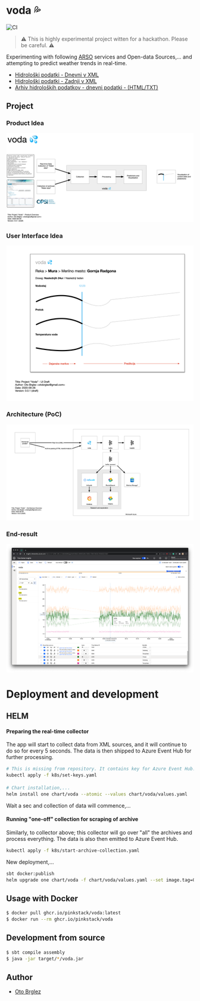 # voda 💦

![CI](https://github.com/pinkstack/voda/workflows/CI/badge.svg?branch=master)

> ⚠️ This is highly experimental project witten for a hackathon. Please be careful. ⚠️

Experimenting with following [ARSO](http://www.arso.gov.si) services and 
Open-data Sources,... and attempting to predict weather trends in real-time.

- [Hidrološki podatki - Dnevni v XML](http://www.arso.gov.si/xml/vode/hidro_podatki_dnevno_porocilo.xml)
- [Hidrološki podatki - Zadnji v XML](http://www.arso.gov.si/xml/vode/hidro_podatki_zadnji.xml)
- [Arhiv hidroloških podatkov - dnevni podatki - (HTML/TXT)](http://vode.arso.gov.si/hidarhiv/pov_arhiv_tab.php)

## Project
### Product Idea
![Voda - Product Idea](public/vreme/Idea.png)

### User Interface Idea
![Voda - UI](public/vreme/UI.png)

### Architecture (PoC)
![Voda - Architecture](public/vreme/architecture_overview.png)

### End-result 

![Voda - Visualisation in Azure Time Series Insights](public/vizualisation.png)


# Deployment and development

## HELM

#### Preparing the real-time collector

The app will start to collect data from XML sources, and it will continue to do so for every 5 seconds.
The data is then shipped to Azure Event Hub for further processing.

```bash
# This is missing from repository. It contains key for Azure Event Hub.
kubectl apply -f k8s/set-keys.yaml

# Chart installation,...
helm install one chart/voda --atomic --values chart/voda/values.yaml

```
Wait a sec and collection of data will commence,...

#### Running "one-off" collection for scraping of archive

Similarly, to collector above; this collector will go over "all" the archives and process everything.
The data is also then emitted to Azure Event Hub.

```bash
kubectl apply -f k8s/start-archive-collection.yaml
```

New deployment,...

```bash
sbt docker:publish
helm upgrade one chart/voda -f chart/voda/values.yaml --set image.tag=0.1.1
```

## Usage with Docker

```bash
$ docker pull ghcr.io/pinkstack/voda:latest
$ docker run --rm ghcr.io/pinkstack/voda
```

## Development from source

```bash
$ sbt compile assembly
$ java -jar target/*/voda.jar
```

## Author

- [Oto Brglez](https://github.com/otobrglez)
